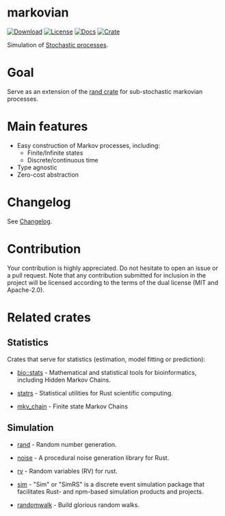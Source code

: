 # markovian
[![Download](https://img.shields.io/crates/d/markovian)](https://crates.io/crates/markovian)
[![License](https://img.shields.io/crates/l/markovian)](https://github.com/saona-raimundo/markovian)
[![Docs](https://docs.rs/markovian/badge.svg)](https://docs.rs/markovian/)
[![Crate](https://img.shields.io/crates/v/markovian.svg)](https://crates.io/crates/markovian)

Simulation of [Stochastic processes](https://en.wikipedia.org/wiki/Stochastic_process).

# Goal
Serve as an extension of the [rand crate](https://crates.io/crates/rand) for sub-stochastic markovian processes.

# Main features

- Easy construction of Markov processes, including:
  - Finite/Infinite states
  - Discrete/continuous time
- Type agnostic
- Zero-cost abstraction

# Changelog

See [Changelog](https://github.com/saona-raimundo/markovian/blob/master/Changelog.md).

# Contribution

Your contribution is highly appreciated. Do not hesitate to open an issue or a pull request. Note that any contribution submitted for inclusion in the project will be licensed according to the terms of the dual license (MIT and Apache-2.0).

# Related crates

## Statistics

Crates that serve for statistics (estimation, model fitting or prediction):

- [bio::stats](https://crates.io/crates/bio) - Mathematical and statistical tools for bioinformatics, including Hidden Markov Chains.

- [statrs](https://crates.io/crates/statrs) - Statistical utilities for Rust scientific computing.

- [mkv_chain](https://crates.io/crates/mkv_chain) - Finite state Markov Chains

## Simulation

- [rand](https://crates.io/crates/rand) - Random number generation.

- [noise](https://crates.io/crates/noise) - A procedural noise generation library for Rust.

- [rv](https://crates.io/crates/rv) - Random variables (RV) for rust.

- [sim](https://crates.io/crates/sim) - "Sim" or "SimRS" is a discrete event simulation package that facilitates Rust- and npm-based simulation products and projects.

- [randomwalk](https://crates.io/crates/randomwalk) - Build glorious random walks.
